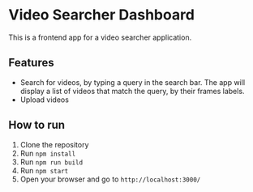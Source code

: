 # Video Searcher Dashboard
This is a frontend app for a video searcher application.

## Features
- Search for videos, by typing a query in the search bar. The app will display a list of videos that match the query, by their frames labels.
- Upload videos

## How to run
1. Clone the repository
2. Run `npm install`
3. Run `npm run build`
4. Run `npm start`
5. Open your browser and go to `http://localhost:3000/`